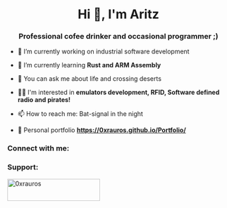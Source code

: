 <h1 align="center">Hi 👋, I'm Aritz</h1>
<h3 align="center">Professional cofee drinker and occasional programmer ;)</h3>

- 🔭 I’m currently working on industrial software development 

- 🌱 I’m currently learning **Rust and ARM Assembly**

- 💬 You can ask me about life and crossing deserts

- 🏴‍☠️ I'm interested in **emulators development, RFID, Software defined radio and pirates!**

- 📫 How to reach me: Bat-signal in the night

- 📰 Personal portfolio **https://0xrauros.github.io/Portfolio/**

<h3 align="left">Connect with me:</h3>
<p align="left">
</p>

<h3 align="left">Support:</h3>
<p><a href="https://www.buymeacoffee.com/0xrauros"> <img align="left" src="https://cdn.buymeacoffee.com/buttons/v2/default-yellow.png" height="50" width="210" alt="0xrauros" /></a></p><br><br>


